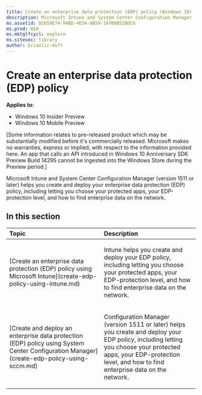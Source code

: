 ```yaml
---
title: Create an enterprise data protection (EDP) policy (Windows 10)
description: Microsoft Intune and System Center Configuration Manager (version 1511 or later) helps you create and deploy your enterprise data protection (EDP) policy, including letting you choose your protected apps, your EDP-protection level, and how to find enterprise data on the network.
ms.assetid: D2059E74-94BD-4E54-AB59-1A7B9B52BDC6
ms.prod: W10
ms.mktglfcycl: explore
ms.sitesec: library
author: brianlic-msft
---
```


# Create an enterprise data protection (EDP) policy


**Applies to:**

-   Windows 10 Insider Preview
-   Windows 10 Mobile Preview

\[Some information relates to pre-released product which may be substantially modified before it's commercially released. Microsoft makes no warranties, express or implied, with respect to the information provided here. An app that calls an API introduced in Windows 10 Anniversary SDK Preview Build 14295 cannot be ingested into the Windows Store during the Preview period.\]

Microsoft Intune and System Center Configuration Manager (version 1511 or later) helps you create and deploy your enterprise data protection (EDP) policy, including letting you choose your protected apps, your EDP-protection level, and how to find enterprise data on the network.

## In this section


<table>
<colgroup>
<col width="50%" />
<col width="50%" />
</colgroup>
<thead>
<tr class="header">
<th align="left">Topic</th>
<th align="left">Description</th>
</tr>
</thead>
<tbody>
<tr class="odd">
<td align="left"><p>[Create an enterprise data protection (EDP) policy using Microsoft Intune](create-edp-policy-using-intune.md)</p></td>
<td align="left"><p>Intune helps you create and deploy your EDP policy, including letting you choose your protected apps, your EDP-protection level, and how to find enterprise data on the network.</p></td>
</tr>
<tr class="even">
<td align="left"><p>[Create and deploy an enterprise data protection (EDP) policy using System Center Configuration Manager](create-edp-policy-using-sccm.md)</p></td>
<td align="left"><p>Configuration Manager (version 1511 or later) helps you create and deploy your EDP policy, including letting you choose your protected apps, your EDP-protection level, and how to find enterprise data on the network.</p></td>
</tr>
</tbody>
</table>

 

 

 





